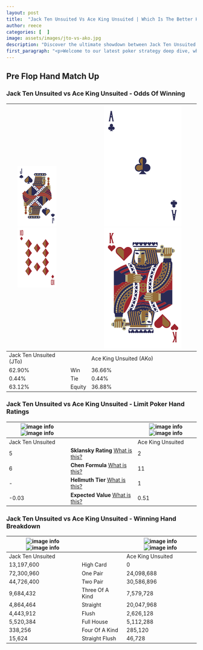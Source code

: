 ```yaml
---
layout: post
title:  "Jack Ten Unsuited Vs Ace King Unsuited | Which Is The Better Hand In Poker? A Complete Guide"
author: reece
categories: [  ]
image: assets/images/jto-vs-ako.jpg
description: "Discover the ultimate showdown between Jack Ten Unsuited and Ace King Unsuited in poker! Uncover the odds, strategies, and scenarios where one hand triumphs over the other. Get ready to up your poker game with this thrilling analysis."
first_paragraph: "<p>Welcome to our latest poker strategy deep dive, where we're pitting two distinct hands against each other in a high-stakes showdown: Jack Ten Unsuited vs Ace King Unsuited.</p><p>In the dynamic world of poker, every decision counts, and knowing which hand holds the upper hand is key to your success at the table.</p><p>In this article, we'll dissect these two hands, explore the scenarios where one dominates the other, and equip you with the knowledge to make strategic choices that can tip the odds in your favor.</p><p>Get ready to unravel the intriguing dynamics of these poker hands and elevate your game to new heights.</p>"
---
```




[comment]: # (sp0)

## Pre Flop Hand Match Up

<div class="table hand-ratings" markdown="1"> 



### Jack Ten Unsuited vs Ace King Unsuited - Odds Of Winning


    
| ![image info](assets/images/hand1/J.png) ![image info](assets/images/hand1/to.png) |  | ![image info](assets/images/hand2/A.png) ![image info](assets/images/hand2/ko.png) |
| -------- | -------- | -------- |
| Jack Ten Unsuited (JTo) |  | Ace King Unsuited (AKo) |
| 62.90% | Win | 36.66% |
| 0.44% | Tie | 0.44% |
| 63.12% | Equity | 36.88% |




[comment]: # (sp1)



### Jack Ten Unsuited vs Ace King Unsuited - Limit Poker Hand Ratings


    
| ![image info](https://www.riverpairs.com/assets/images/hand1/J.png) ![image info](https://www.riverpairs.com/assets/images/hand1/to.png) |  | ![image info](https://www.riverpairs.com/assets/images/hand2/A.png) ![image info](https://www.riverpairs.com/assets/images/hand2/ko.png) |
| -------- | -------- | -------- |
| Jack Ten Unsuited |  | Ace King Unsuited |
| 5 | **Sklansky Rating** [What is this?](/sklansky-rating-explained) | 2 |
| 6 | **Chen Formula** [What is this?](/chen-formula-explained) | 11 |
| - | **Hellmuth Tier** [What is this?](/Hellmuth-tier-explained) | 1 |
| -0.03 | **Expected Value** [What is this?](/expected-value-explained) | 0.51 |




[comment]: # (sp2)



### Jack Ten Unsuited vs Ace King Unsuited - Winning Hand Breakdown


    
| ![image info](https://www.riverpairs.com/assets/images/hand1/J.png) ![image info](https://www.riverpairs.com/assets/images/hand1/to.png) |  | ![image info](https://www.riverpairs.com/assets/images/hand2/A.png) ![image info](https://www.riverpairs.com/assets/images/hand2/ko.png) |
| -------- | -------- | -------- |
| Jack Ten Unsuited |  | Ace King Unsuited |
| 13,197,600 | High Card | 0 |
| 72,300,960 | One Pair | 24,098,688 |
| 44,726,400 | Two Pair | 30,586,896 |
| 9,684,432 | Three Of A Kind | 7,579,728 |
| 4,864,464 | Straight | 20,047,968 |
| 4,443,912 | Flush | 2,626,128 |
| 5,520,384 | Full House | 5,112,288 |
| 338,256 | Four Of A Kind | 285,120 |
| 15,624 | Straight Flush | 46,728 |




[comment]: # (sp3)



</div>

[comment]: # (sp4)



[comment]: # (sp5)

